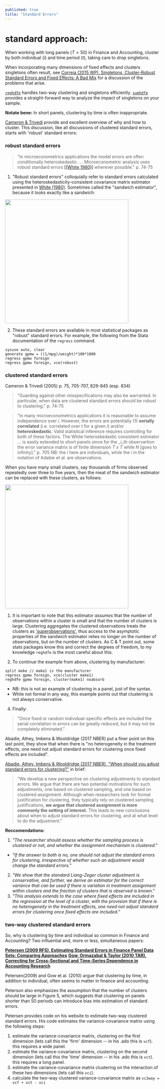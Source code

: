 ```yaml
---
published: true
title: "Standard Errors"
---
```

# standard approach:

When working with long panels ($T>50$) in Finance and Accounting, cluster by both individual ($i$) and time period ($t$), taking care to drop singletons.

When incorporating many dimensions of fixed effects and clusters singletons often result, see [Correia (2015 WP), Singletons, Cluster-Robust Standard Errors and Fixed Effects: A Bad Mix](http://scorreia.com/research/singletons.pdf) for a discussion of the problems that arise.

[`reghdfe`](https://github.com/sergiocorreia/reghdfe) handles two-way clustering and singletons efficiently. [`sumhdfe`](https://github.com/ed-dehaan/sumhdfe) provides a straight-forward way to analyze the impact of singletons on your sample.

__Notate bene:__ In short panels, clustering by time is often inappropriate.

[Cameron & Trivedi](http://cameron.econ.ucdavis.edu/mmabook/mma.html) provide and excellent overview of why and how to cluster. This discussion, like all discussions of clustered standard errors, starts with 'robust' standard errors:

### robust standard errors

> "In microeconometrics applications the model errors are often conditionally heteroskedastic. ... Microeconometric analysis uses robust standard errors [[(White 1980)]](https://www.jstor.org/stable/1912934) wherever possible." p. 74-75

  1. "Robust standard errors" colloquially refer to standard errors calculated using the heteroskedasticity-consistent covariance matrix estimator presented in [White (1980)](https://www.jstor.org/stable/1912934). Sometimes called the "sandwich estimator", because it looks exactly like a sandwich:

  <img src="https://arthurhowardmorris.github.io/assets/img/EHW.png" width="400">  

  2. These standard errors are available in most statistical packages as "robust" standard errors. For example, the following from the Stata documentation of the `regress` command.

```
sysuse auto, clear
generate gpmw = ((1/mpg)/weight)*100*1000
regress gpmw foreign
regress gpmw foreign, vce(robust)
```

### clustered standard errors

Cameron & Trivedi (2005) p. 75, 705-707, 829-845 (esp. 834)

> "Guarding against other misspecifications may also be warranted. In particular, when data are clustered standard errors should be robust to clustering." p. 74-75

> "In many microeconometrics applications it is reasonable to assume independence over _i_. However, the errors are potentially (1) __serially correlated__ (i.e. correlated over _t_ for a given _i_) and/or __heteroskedastic__. Valid statistical inference requires controlling for both of these factors. The White heteroskedastic consistent estimator ... is easily extended to short panels since for the _i_th observartion the error variance matrix is of finite dimension _T x T_ while _N_ [goes to infinity]." p. 705 NB: the _i_ here are individuals, while the _i_ in the notation of Adabie et al. are observations.

When you have many small clusters, say thousands of firms observed repeatedly over three to five years, then the meat of the sandwich estimator can be replaced with these clusters, as follows:

<img src="https://arthurhowardmorris.github.io/assets/img/LZ.png" width="400">  

1. It is important to note that this estimator _assumes_ that the number of observations within a cluster is small and that the number of clusters is large. Clustering aggregates the clustered observations treats the clusters as ['superobservations'](https://www.stata.com/statalist/archive/2003-05/msg00550.html), thus access to the asymptotic properties of the sandwich estimator relies no longer on the number of observations, but on the number of clusters. As C & T point out, some stats packages know this and correct the degrees of freedom, to my knowledge `reghdfe` is the most careful about this.

2. To continue the example from above, clustering by manufacturer:

```
split make // make1 is the manufacturer
regress gpmw foreign, vce(cluster make1)  
reghdfe gpmw foreign, cluster(make1) noabsorb
```
  - NB: this is not an example of clustering in a panel, just of the syntax.
  - While not formal in any way, this example points out that clustering is not always conservative.

4. Finally:

> "Once fixed or random individual-specific effects are included the serial correlation in errors can be greatly reduced, but it may not be completely eliminated."

Abadie, Athey, Imbens & Wooldridge (2017 NBER) put a finer point on this last point, they show that when there is "no heterogeneity in the treatment effects, one need not adjust standard errors for clustering once fixed effects are included".

[Abadie, Athey, Imbens & Wooldridge (2017 NBER), "When should you adjust standard errors for clustering?"](https://www.nber.org/papers/w24003) in brief:

> "We develop a new perspective on clustering adjustments to standard errors. We argue that there are two potential motivations for such adjustments, one based on clustered sampling, and one based on clustered assignment. Although when researchers look for formal justification for clustering, they typically rely on clustered sampling justifications, __we argue that clustered assignment is more commonly the setting of interest.__ This leads to new conclusions about when to adjust standard errors for clustering, and at what level to do the adjustment."

__Reccomendations:__

1. _"The researcher should assess whether the sampling process is clustered or not, and whether the assignment mechanism is clustered."_
  - _"If the answer to both is no, one should not adjust the standard errors for clustering, irrespective of whether such an adjustment would change the standard errors."_
2. _"We show that the standard Liang-Zeger cluster adjustment is conservative, and further, we derive an estimator for the correct variance that can be used if there is variation in treatment assignment within clusters and the fraction of clusters that is observed is known."_
3. _"This analysis extends to the case where fixed effects are included in the regression at the level of a cluster, with the provision that if there is no heterogeneity in the treatment effects, one need not adjust standard errors for clustering once fixed effects are included."_

### two-way clustered standard errors

So, why is clustering by time and individual so common in Finance and Accounting? Two influential and, more or less, simultaneous papers:

[__Petersen (2009 RFS), Estimating Standard Errors in Finance Panel Data Sets: Comparing Approaches__](https://academic.oup.com/rfs/article/22/1/435/1585940?login=true)
[__Gow, Ormazabal & Taylor (2010 TAR), Correcting for Cross‐Sectional and Time‐Series Dependence in Accounting Research__](https://meridian.allenpress.com/accounting-review/article-abstract/85/2/483/53814/Correcting-for-Cross-Sectional-and-Time-Series)

Petersen(2009) and Gow et al. (2010) argue that clustering by time, in addition to individual, often seems to matter in finance and accounting.

Peterson also emphasizes the assumption that the number of clusters should be large in Figure 5, which suggests that clustering on panels shorter than 50 periods can introduce bias into estimation of standard errors.

Petersen provides code on his website to estimate two-way clustered standard errors. His code estimates the variance-covariance matrix using the following steps:

1. estimate the variance-covariance matrix, clustering on the first dimension (lets call this the 'firm' dimension -- in his .ado this is `vcf`). this requires a wide panel.
2. estimate the variance-covariance matrix, clustering on the second dimension (lets call this the 'time' dimension -- in his .ado this is `vct`). this requires a long panel.
3. estimate the variance-covariance matrix clustering on the interaction of these two dimensions (lets call this `vci`).
4. calculate the two-way clustered variance-covariance matrix as `vc2way = vcf + vct - vci`

<!-- #### A few final notes notes on clustering:

  1. When _T_ is not large clustering on time may not be conservative, and likely inappropriate.
  2. When incorporating many dimensions of fixed effects and clusters singletons often result. `reghdfe` removes them, see [Correia (2015 WP), Singletons, Cluster-Robust Standard Errors and Fixed Effects: A Bad Mix](http://scorreia.com/research/singletons.pdf) for a discussion. -->
